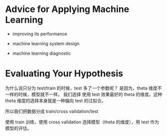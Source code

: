 # Advice for Applying Machine Learning
- improving its performance
- machine learning system design

- machine learning diagnostic

# Evaluating Your Hypothesis
为什么说只分为 test/train 的时候，test 多了一个参数呢？
是因为，theta 维度不一样的时候，模型就不一样。
我们选择 使用 test 效果最好的 theta 的维度。这种 theta 维度的选择本身就是一种偏向 test 的过拟合。

所以我们把数据分成 train/cross validation/test

使用 train 训练，使用 cross validation 选择模型（theta 的维度），用 test 作为模型的评估。
